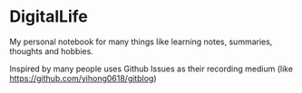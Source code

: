 # DigitalLife
My personal notebook for many things like learning notes, summaries, thoughts and hobbies.

Inspired by many people uses Github Issues as their recording medium (like https://github.com/yihong0618/gitblog)
